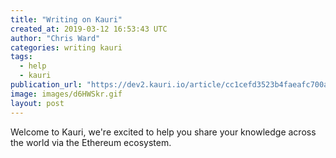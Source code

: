 ```yaml
---
title: "Writing on Kauri"
created_at: 2019-03-12 16:53:43 UTC
author: "Chris Ward"
categories: writing kauri
tags:
  - help
  - kauri
publication_url: "https://dev2.kauri.io/article/cc1cefd3523b4faeafc700a44698e43d"
image: images/d6HWSkr.gif
layout: post
---
```

Welcome to Kauri, we're excited to help you share your knowledge across the world via the Ethereum ecosystem.

